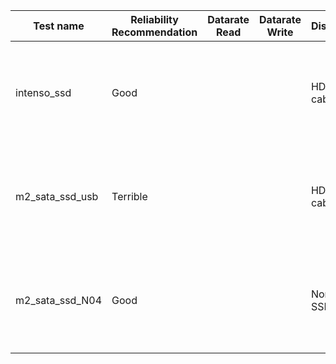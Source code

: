 | Test name         | Reliability Recommendation | Datarate Read | Datarate Write | Display      | Peripherals                                      | SSD Type                                              | SSD Connection                                                     | Power supply                                             |
|-------------------|----------------------------|----------------|----------------|--------------|-------------------------------------------------|-------------------------------------------------------|---------------------------------------------------------------------|-----------------------------------------------------------|
| intenso_ssd       | Good                       |                |                | HDMI cable   | Keyboard & mouse with USB hub and without external power | [Intenso 2.5 inch 2TB performance SSD, SATAIII](https://amzn.eu/d/fKQrdeG)         | [Geekworm x1100 2.5 inch SATA HDD/SSD shield for raspberry pi](https://geekworm.com/products/x1100)        | [Raspberry Pi Power Adapter Model 27W, Output 5.1 V, 5A (25.5 W)](https://amzn.eu/d/cXItfaE) |
| m2_sata_ssd_usb   | Terrible                   |                |                | HDMI cable   | Keyboard & mouse with USB hub and without external power | [Lexar NM610PRO 2TB SSD, M.2 2280 PCIe Gen3x4 NVMe 1.4 Internal](https://amzn.eu/d/aVbfLyy) | [Beikell M.2 NVME Enclosure, USB 3.2 Gen 2 NVMe to USB Adapter](https://amzn.eu/d/6bk5P0S) | [Raspberry Pi Power Adapter Model 27W, Output 5.1 V, 5A (25.5 W)](https://amzn.eu/d/cXItfaE) |
| m2_sata_ssd_N04   | Good                       |                |                | None / SSH   | None / SSH                                       | [Lexar NM610PRO 2TB SSD, M.2 2280 PCIe Gen3x4 NVMe 1.4 Internal](https://amzn.eu/d/aVbfLyy) | [GeeekPi N04 M.2 2280 NVMe SSD Shield for Raspberry Pi 5](https://amzn.eu/d/b2wVg35)             | [Raspberry Pi Power Adapter Model 27W, Output 5.1 V, 5A (25.5 W)](https://amzn.eu/d/cXItfaE) |
